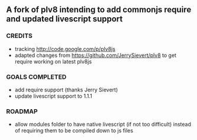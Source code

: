## A fork of plv8 intending to add commonjs require and updated livescript support

### CREDITS
  * tracking http://code.google.com/p/plv8js
  * adapted changes from https://github.com/JerrySievert/plv8 to get require working on latest plv8js

### GOALS COMPLETED
  * add require support (thanks Jerry Sievert)
  * update livescript support to 1.1.1

### ROADMAP
  * allow modules folder to have native livescript (if not too difficult) instead of requiring them to be compiled down to js files
